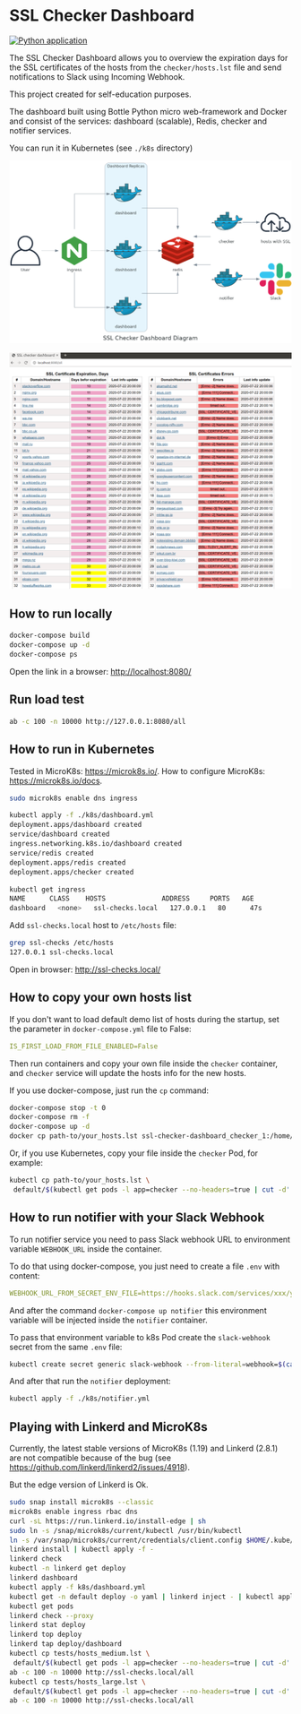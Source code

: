 # SSL Checker Dashboard

[![Python application](https://github.com/vensder/ssl-checker-dashboard/workflows/Python%20application/badge.svg)](https://github.com/vensder/ssl-checker-dashboard/actions?query=workflow%3A%22Python+application%22)

The SSL Checker Dashboard allows you to overview the expiration days for the SSL certificates of the hosts from the `checker/hosts.lst` file and send notifications to Slack using Incoming Webhook.

This project created for self-education purposes.

The dashboard built using Bottle Python micro web-framework and Docker and consist of the services: dashboard (scalable), Redis, checker and notifier services.

You can run it in Kubernetes (see `./k8s` directory)

![Diagram](./img/diagrams/ssl-checker-diagram.png?raw=true)

![SSL Checker Dashboard](./img/screenshot.png?raw=true)

## How to run locally

```bash
docker-compose build
docker-compose up -d
docker-compose ps
```

Open the link in a browser: <http://localhost:8080/>

## Run load test

```bash
ab -c 100 -n 10000 http://127.0.0.1:8080/all
```

## How to run in Kubernetes

Tested in MicroK8s: <https://microk8s.io/>. How to configure MicroK8s: <https://microk8s.io/docs>.

```bash
sudo microk8s enable dns ingress
```

```bash
kubectl apply -f ./k8s/dashboard.yml
deployment.apps/dashboard created
service/dashboard created
ingress.networking.k8s.io/dashboard created
service/redis created
deployment.apps/redis created
deployment.apps/checker created
```

```bash
kubectl get ingress
NAME      CLASS    HOSTS              ADDRESS     PORTS   AGE
dashboard   <none>   ssl-checks.local   127.0.0.1   80      47s
```

Add `ssl-checks.local` host to `/etc/hosts` file:

```bash
grep ssl-checks /etc/hosts
127.0.0.1 ssl-checks.local
```

Open in browser: <http://ssl-checks.local/>

## How to copy your own hosts list

If you don't want to load default demo list of hosts during the startup, set the parameter in `docker-compose.yml` file to False:

```yaml
IS_FIRST_LOAD_FROM_FILE_ENABLED=False
```

Then run containers and copy your own file inside the `checker` container, and `checker` service will update the hosts info for the new hosts.

If you use docker-compose, just run the `cp` command:

```bash
docker-compose stop -t 0
docker-compose rm -f
docker-compose up -d
docker cp path-to/your_hosts.lst ssl-checker-dashboard_checker_1:/home/app/hosts.lst
```

Or, if you use Kubernetes, copy your file inside the `checker` Pod, for example:

```bash
kubectl cp path-to/your_hosts.lst \
 default/$(kubectl get pods -l app=checker --no-headers=true | cut -d' ' -f1):/home/app/hosts.lst
```

## How to run notifier with your Slack Webhook

To run notifier service you need to pass Slack webhook URL to environment variable `WEBHOOK_URL` inside the container.

To do that using docker-compose, you just need to create a file `.env` with content:

```yaml
WEBHOOK_URL_FROM_SECRET_ENV_FILE=https://hooks.slack.com/services/xxx/yyy/zzz
```

And after the command `docker-compose up notifier` this environment variable will be injected inside the `notifier` container.

To pass that environment variable to k8s Pod create the `slack-webhook` secret from the same `.env` file:

```bash
kubectl create secret generic slack-webhook --from-literal=webhook=$(cat .env | cut -d'=' -f2)
```

And after that run the `notifier` deployment:

```bash
kubectl apply -f ./k8s/notifier.yml
```

## Playing with Linkerd and MicroK8s

Currently, the latest stable versions of MicroK8s (1.19) and Linkerd (2.8.1) are not compatible because of the bug (see https://github.com/linkerd/linkerd2/issues/4918).

But the edge version of Linkerd is Ok.

```bash
sudo snap install microk8s --classic
microk8s enable ingress rbac dns
curl -sL https://run.linkerd.io/install-edge | sh
sudo ln -s /snap/microk8s/current/kubectl /usr/bin/kubectl
ln -s /var/snap/microk8s/current/credentials/client.config $HOME/.kube/config
linkerd install | kubectl apply -f -
linkerd check
kubectl -n linkerd get deploy
linkerd dashboard
kubectl apply -f k8s/dashboard.yml 
kubectl get -n default deploy -o yaml | linkerd inject - | kubectl apply -f -
kubectl get pods 
linkerd check --proxy 
linkerd stat deploy
linkerd top deploy
linkerd tap deploy/dashboard 
kubectl cp tests/hosts_medium.lst \
 default/$(kubectl get pods -l app=checker --no-headers=true | cut -d' ' -f1):/home/app/hosts.lst
ab -c 100 -n 10000 http://ssl-checks.local/all
kubectl cp tests/hosts_large.lst \
 default/$(kubectl get pods -l app=checker --no-headers=true | cut -d' ' -f1):/home/app/hosts.lst
ab -c 100 -n 10000 http://ssl-checks.local/all
```

